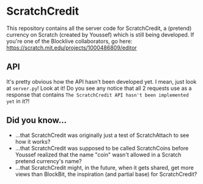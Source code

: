 # ScratchCredit
This repository contains all the server code for ScratchCredit, a (pretend) currency on Scratch (created by Youssef) which is still being developed. If you're one of the Blocklive collaborators, go here: https://scratch.mit.edu/projects/1000486809/editor
## API
It's pretty obvious how the API hasn't been developed yet. I mean, just look at `server.py`! Look at it! Do you see any notice that all 2 requests use as a response that contains `The ScratchCredit API hasn't been implemented yet` in it?!
## Did you know...
* ...that ScratchCredit was originally just a test of ScratchAttach to see how it works?
* ...that ScratchCredit was supposed to be called ScratchCoins before Youssef realized that the name "coin" wasn't allowed in a Scratch pretend currency's name?
* ...that ScratchCredit might, in the future, when it gets shared, get more views than BlockBit, the inspiration (and partial base) for ScratchCredit?
